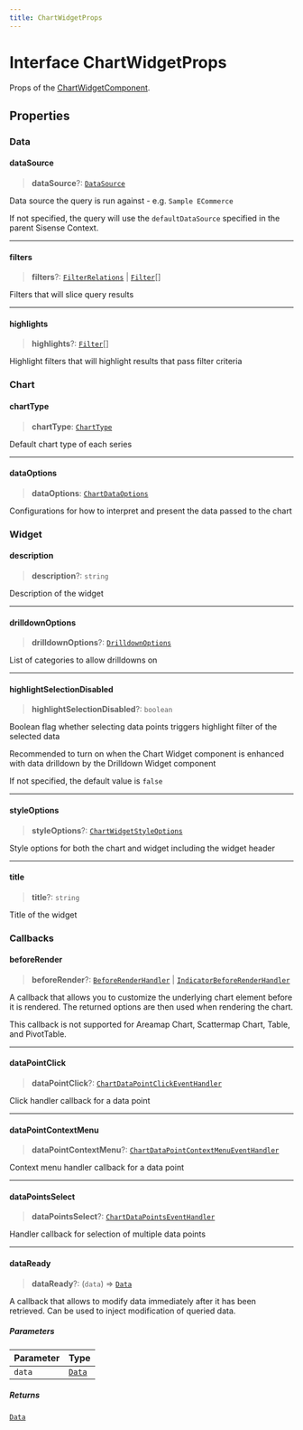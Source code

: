 ```yaml
---
title: ChartWidgetProps
---
```


# Interface ChartWidgetProps

Props of the [ChartWidgetComponent](../dashboards/class.ChartWidgetComponent.md).

## Properties

### Data

#### dataSource

> **dataSource**?: [`DataSource`](../../sdk-data/type-aliases/type-alias.DataSource.md)

Data source the query is run against - e.g. `Sample ECommerce`

If not specified, the query will use the `defaultDataSource` specified in the parent Sisense Context.

***

#### filters

> **filters**?: [`FilterRelations`](../../sdk-data/interfaces/interface.FilterRelations.md) \| [`Filter`](../../sdk-data/interfaces/interface.Filter.md)[]

Filters that will slice query results

***

#### highlights

> **highlights**?: [`Filter`](../../sdk-data/interfaces/interface.Filter.md)[]

Highlight filters that will highlight results that pass filter criteria

### Chart

#### chartType

> **chartType**: [`ChartType`](../type-aliases/type-alias.ChartType.md)

Default chart type of each series

***

#### dataOptions

> **dataOptions**: [`ChartDataOptions`](../type-aliases/type-alias.ChartDataOptions.md)

Configurations for how to interpret and present the data passed to the chart

### Widget

#### description

> **description**?: `string`

Description of the widget

***

#### drilldownOptions

> **drilldownOptions**?: [`DrilldownOptions`](../type-aliases/type-alias.DrilldownOptions.md)

List of categories to allow drilldowns on

***

#### highlightSelectionDisabled

> **highlightSelectionDisabled**?: `boolean`

Boolean flag whether selecting data points triggers highlight filter of the selected data

Recommended to turn on when the Chart Widget component is enhanced with data drilldown by the Drilldown Widget component

If not specified, the default value is `false`

***

#### styleOptions

> **styleOptions**?: [`ChartWidgetStyleOptions`](../type-aliases/type-alias.ChartWidgetStyleOptions.md)

Style options for both the chart and widget including the widget header

***

#### title

> **title**?: `string`

Title of the widget

### Callbacks

#### beforeRender

> **beforeRender**?: [`BeforeRenderHandler`](../type-aliases/type-alias.BeforeRenderHandler.md) \| [`IndicatorBeforeRenderHandler`](../type-aliases/type-alias.IndicatorBeforeRenderHandler.md)

A callback that allows you to customize the underlying chart element before it is rendered. The returned options are then used when rendering the chart.

This callback is not supported for Areamap Chart, Scattermap Chart, Table, and PivotTable.

***

#### dataPointClick

> **dataPointClick**?: [`ChartDataPointClickEventHandler`](../type-aliases/type-alias.ChartDataPointClickEventHandler.md)

Click handler callback for a data point

***

#### dataPointContextMenu

> **dataPointContextMenu**?: [`ChartDataPointContextMenuEventHandler`](../type-aliases/type-alias.ChartDataPointContextMenuEventHandler.md)

Context menu handler callback for a data point

***

#### dataPointsSelect

> **dataPointsSelect**?: [`ChartDataPointsEventHandler`](../type-aliases/type-alias.ChartDataPointsEventHandler.md)

Handler callback for selection of multiple data points

***

#### dataReady

> **dataReady**?: (`data`) => [`Data`](../../sdk-data/interfaces/interface.Data.md)

A callback that allows to modify data immediately after it has been retrieved.
Can be used to inject modification of queried data.

##### Parameters

| Parameter | Type |
| :------ | :------ |
| `data` | [`Data`](../../sdk-data/interfaces/interface.Data.md) |

##### Returns

[`Data`](../../sdk-data/interfaces/interface.Data.md)
